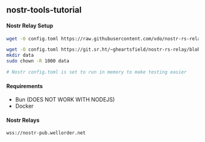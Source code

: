 ## nostr-tools-tutorial

#### Nostr Relay Setup

``` bash
wget -O config.toml https://raw.githubusercontent.com/vdo/nostr-rs-relay-compose/main/config.toml

wget -O config.toml https://git.sr.ht/~gheartsfield/nostr-rs-relay/blob/HEAD/config.toml
mkdir data
sudo chown -R 1000 data

# Nostr config.toml is set to run in memory to make testing easier

```

#### Requirements

* Bun (DOES NOT WORK WITH NODEJS)
* Docker

#### Nostr Relays

``` bash
wss://nostr-pub.wellorder.net


